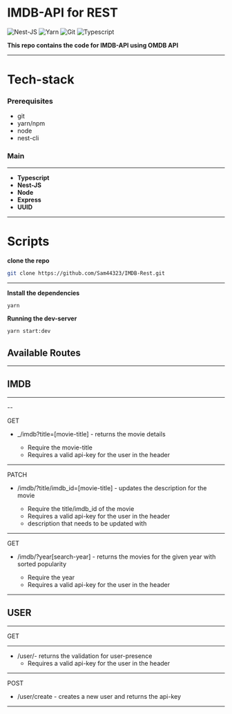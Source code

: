 # IMDB-API for REST

![Nest-JS](https://img.shields.io/badge/-NestJS-333333?style=for-the-badge&logo=nestjs&logoColor=61dbfb)
![Yarn](https://img.shields.io/badge/-Yarn-333333?style=for-the-badge&logo=yarn&logoColor=61dbfb)
![Git](https://img.shields.io/badge/-Git-333333?style=for-the-badge&logo=git&logoColor=61dbfb)
![Typescript](https://img.shields.io/badge/-Typescript-333333?style=for-the-badge&logo=typescript&logoColor=61dbfb)

**This repo contains the code for IMDB-API using OMDB API**

---

# **Tech-stack**

### Prerequisites

- git
- yarn/npm
- node
- nest-cli

### **Main**

---

- **Typescript**
- **Nest-JS**
- **Node**
- **Express**
- **UUID**

---

# **Scripts**

**clone the repo**

```bash
git clone https://github.com/Sam44323/IMDB-Rest.git
```

---

**Install the dependencies**

```bash
yarn
```

**Running the dev-server**

```bash
yarn start:dev
```

## **Available Routes**

---

## **IMDB**

---

--

GET

- \_/imdb?title=[movie-title] - returns the movie details

  - Require the movie-title
  - Requires a valid api-key for the user in the header

---

PATCH

- /imdb/?title/imdb_id=[movie-title] - updates the description for the movie

  - Require the title/imdb_id of the movie
  - Requires a valid api-key for the user in the header
  - description that needs to be updated with

---

GET

- /imdb/?year[search-year] - returns the movies for the given year with sorted popularity

  - Require the year
  - Requires a valid api-key for the user in the header

---

## **USER**

---

GET

---

- /user/- returns the validation for user-presence
  - Requires a valid api-key for the user in the header

---

POST

- /user/create - creates a new user and returns the api-key

---
